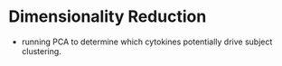 # Dimensionality Reduction
- running PCA to determine which cytokines potentially drive subject clustering.
